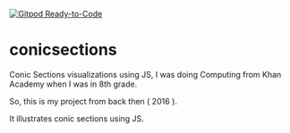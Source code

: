 [![Gitpod Ready-to-Code](https://img.shields.io/badge/Gitpod-Ready--to--Code-blue?logo=gitpod)](https://gitpod.io/#https://github.com/arthtyagi/conicsections) 

# conicsections
Conic Sections visualizations using JS, I was doing Computing from Khan Academy when I was in 8th grade. 

So, this is my project from back then ( 2016 ). 

It illustrates conic sections using JS.
